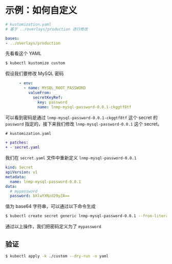 # 示例：如何自定义

```yaml
# kustomization.yaml
# 基于 ../overlays/production 进行修改

bases:
- ../overlays/production
```

先看看这个 YAML

```bash
$ kubectl kustomize custom
```

假设我们要修改 MySQL 密码

```yaml
      - env:
        - name: MYSQL_ROOT_PASSWORD
          valueFrom:
            secretKeyRef:
              key: password
              name: lnmp-mysql-password-0.0.1-ckggtf8tf
```

可以看到密码是通过 `lnmp-mysql-password-0.0.1-ckggtf8tf` 这个 secret 的 `password` 指定的，接下来我们修改 `lnmp-mysql-password-0.0.1` 这个 secret。

```diff
# kustomization.yaml

+ patches:
+ - secret.yaml
```

我们在 `secret.yaml` 文件中重新定义 `lnmp-mysql-password-0.0.1`

```yaml
kind: Secret
apiVersion: v1
metadata:
  name: lnmp-mysql-password-0.0.1
data:
  # mypassword
  password: bXlwYXNzd29yZA==
```

值为 base64 字符串，可以通过以下命令生成

```bash
$ kubectl create secret generic lnmp-mysql-password-0.0.1 --from-literal=password=mypassword --dry-run -o yaml
```

通过以上操作，我们把密码定义为了 `mypassword`

## 验证

```bash
$ kubectl apply -k ./custom --dry-run -o yaml
```
